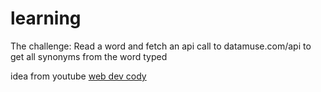 # learning
The challenge:
Read a word and fetch an api call to datamuse.com/api to get all synonyms from the word typed 

idea from youtube <a href="https://www.youtube.com/watch?v=-Rtlnsgbc0k&list=PL6x5Q-Sj_Bla3_wMqhETxMBjFml0XJNPI">web dev cody</a>
